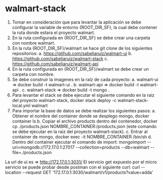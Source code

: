 # walmart-stack
1. Tomar en consideración que para levantar la aplicación se debe configurar la variable de entorno {ROOT_DIR_SF}, la cual debe contener la ruta donde estara el proyecto walmart.
2. En la ruta configurada en {ROOT_DIR_SF} se debe crear una carpeta con nombre walmart.
3. En la ruta {ROOT_DIR_SF}/walmart se hace git clone de los siguientes repositorios:
    a. https://github.com/sabeliaruiz/walmart-ui
    b. https://github.com/sabeliaruiz/walmart-stack
    c. https://github.com/sabeliaruiz/walmart-api
4. En la ruta configurada en {ROOT_DIR_SF}/walmart se debe crear un carpeta con nombre.
5. Se debe construir la imagenes en la raíz de cada proyecto:
    a. walmart-ui => docker build -t walmart-ui .
    b. walmart-api => docker build -t walmart-api .
    c. walmart-stack => docker build -t mongo .
6. Para levantar el stack se debe ejecutar el siguiente comando en la raiz del proyecto walmart-stack, docker stack deploy -c walmart-stack-local.yml walmart
7. Para importar la base de datos se debe realizar los siguientes pasos:
    a. Obtener el nombre del container donde se desplego mongo, docker container ls
    b. Copiar el archivo products dentro del contenedor, docker cp ./products.json  NOMBRE_CONTAINER:/products.json (este comando se debe ejecutar en la raiz del proyecto walmart-stack).
    c. Entrar al container de mongo, docker exec -it NOMBRE_CONTAINER /bin/sh
    d. Dentro del container ejecutar el comando de import: mongoimport --uri=mongodb://172.17.0.1:27017 --collection=products --db=walmart --file=./products.json

La url de ui es => http://172.17.0.1:3031/
El servicio get expuesto por el micro servicio se puede probar desde postman con el siguiente curl:
curl --location --request GET '172.17.0.1:3030/walmart/v1/products?value=adda'